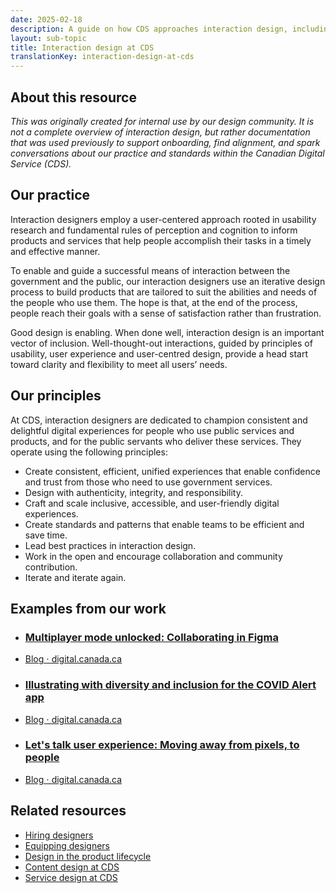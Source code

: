 ```yaml
---
date: 2025-02-18
description: A guide on how CDS approaches interaction design, including principles, methodology, and practical examples from our work in improving government services.
layout: sub-topic
title: Interaction design at CDS
translationKey: interaction-design-at-cds
---
```

## About this resource

*This was originally created for internal use by our design community. It is not a complete overview of interaction design, but rather documentation that was used previously to support onboarding, find alignment, and spark conversations about our practice and standards within the Canadian Digital Service (CDS).*

## Our practice

Interaction designers employ a user-centered approach rooted in usability research and fundamental rules of perception and cognition to inform products and services that help people accomplish their tasks in a timely and effective manner.

To enable and guide a successful means of interaction between the government and the public, our interaction designers use an iterative design process to build products that are tailored to suit the abilities and needs of the people who use them. The hope is that, at the end of the process, people reach their goals with a sense of satisfaction rather than frustration.

Good design is enabling. When done well, interaction design is an important vector of inclusion. Well-thought-out interactions, guided by principles of usability, user experience and user-centred design, provide a head start toward clarity and flexibility to meet all users’ needs.

## Our principles

At CDS, interaction designers are dedicated to champion consistent and delightful digital experiences for people who use public services and products, and for the public servants who deliver these services. They operate using the following principles:

* Create consistent, efficient, unified experiences that enable confidence and trust from those who need to use government services.  
* Design with authenticity, integrity, and responsibility.  
* Craft and scale inclusive, accessible, and user-friendly digital experiences.  
* Create standards and patterns that enable teams to be efficient and save time.  
* Lead best practices in interaction design.  
* Work in the open and encourage collaboration and community contribution.  
* Iterate and iterate again.

## Examples from our work

* ### [Multiplayer mode unlocked: Collaborating in Figma](https://digital.canada.ca/2020/10/22/multiplayer-mode-unlocked-better-team-collaboration-for-designers-developers-and-researchers/)

* [Blog ⋅ digital.canada.ca](https://digital.canada.ca/2020/10/22/multiplayer-mode-unlocked-better-team-collaboration-for-designers-developers-and-researchers/)

* ### [Illustrating with diversity and inclusion for the COVID Alert app](https://digital.canada.ca/2020/11/26/illustrating-with-diversity-and-inclusion-for-the-covid-alert-app/)

* [Blog ⋅ digital.canada.ca](https://digital.canada.ca/2020/11/26/illustrating-with-diversity-and-inclusion-for-the-covid-alert-app/)

* ### [Let's talk user experience: Moving away from pixels, to people](https://digital.canada.ca/2018/06/14/lets-talk-user-experience/)

* [Blog ⋅ digital.canada.ca](https://digital.canada.ca/2018/06/14/lets-talk-user-experience/)

## Related resources

* [Hiring designers](https://resources.alpha.canada.ca/resource/hiring-designers)  
* [Equipping designers](https://resources.alpha.canada.ca/resource/equipping-designers)  
* [Design in the product lifecycle](https://resources.alpha.canada.ca/resource/designer-activities)  
* [Content design at CDS](https://resources.alpha.canada.ca/resource/content-design)  
* [Service design at CDS](https://resources.alpha.canada.ca/resource/service-design)

